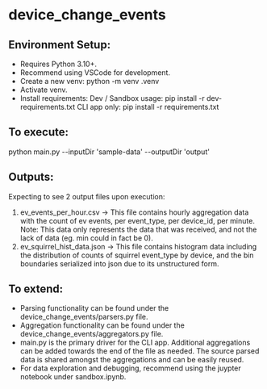 # device_change_events

## Environment Setup:
- Requires Python 3.10+.
- Recommend using VSCode for development.
- Create a new venv:
    python -m venv .venv
- Activate venv.
- Install requirements:
    Dev / Sandbox usage: 
        pip install -r dev-requirements.txt
    CLI app only:
        pip install -r requirements.txt

## To execute:
python main.py --inputDir 'sample-data' --outputDir 'output'

## Outputs:
Expecting to see 2 output files upon execution:
1) ev_events_per_hour.csv -> This file contains hourly aggregation data with the count of ev events, per event_type, per device_id, per minute. Note: This data only represents the data that was received, and not the lack of data (eg. min could in fact be 0).
2) ev_squirrel_hist_data.json -> This file contains histogram data including the distribution of counts of squirrel event_type by device, and the bin boundaries serialized into json due to its unstructured form.

## To extend:
- Parsing functionality can be found under the device_change_events/parsers.py file.
- Aggregation functionality can be found under the device_change_events/aggregators.py file.
- main.py is the primary driver for the CLI app. Additional aggregations can be added towards the end of the file as needed. The source parsed data is shared amongst the aggregations and can be easily reused.
- For data exploration and debugging, recommend using the juypter notebook under sandbox.ipynb.